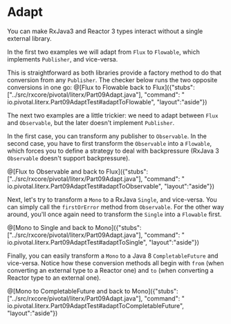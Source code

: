 # Adapt

You can make RxJava3 and Reactor 3 types interact without a single external library.

In the first two examples we will adapt from `Flux` to `Flowable`, which implements `Publisher`,
and vice-versa.

This is straightforward as both libraries provide a factory method to do that conversion from
any `Publisher`. The checker below runs the two opposite conversions in one go:
@[Flux to Flowable back to Flux]({"stubs": ["../src/rxcore/pivotal/literx/Part09Adapt.java"], "command": "
io.pivotal.literx.Part09AdaptTest#adaptToFlowable", "layout":"aside"})

The next two examples are a little trickier: we need to adapt between `Flux` and `Observable`,
but the later doesn't implement `Publisher`.

In the first case, you can transform any publisher to `Observable`.
In the second case, you have to first transform the `Observable` into a `Flowable`, which
forces you to define a strategy to deal with backpressure (RxJava 3 `Observable` doesn't
support backpressure).

@[Flux to Observable and back to Flux]({"stubs": ["../src/rxcore/pivotal/literx/Part09Adapt.java"], "command": "
io.pivotal.literx.Part09AdaptTest#adaptToObservable", "layout":"aside"})

Next, let's try to transform a `Mono` to a RxJava `Single`, and vice-versa. You can
simply call the `firstOrError` method from `Observable`. For the other way around, you'll
once again need to transform the `Single` into a `Flowable` first.

@[Mono to Single and back to Mono]({"stubs": ["../src/rxcore/pivotal/literx/Part09Adapt.java"], "command": "
io.pivotal.literx.Part09AdaptTest#adaptToSingle", "layout":"aside"})

Finally, you can easily transform a `Mono` to a Java 8 `CompletableFuture` and vice-versa.
Notice how these conversion methods all begin with `from` (when converting an external type
to a Reactor one) and `to` (when converting a Reactor type to an external one).

@[Mono to CompletableFuture and back to Mono]({"stubs": ["../src/rxcore/pivotal/literx/Part09Adapt.java"], "command": "
io.pivotal.literx.Part09AdaptTest#adaptToCompletableFuture", "layout":"aside"})